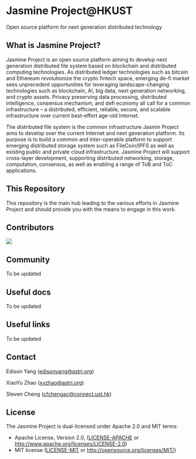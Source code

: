 # Jasmine Project@HKUST

Open source platform for next generation distributed technology

## What is Jasmine Project?

Jasmine Project is an open source platform aiming to develop next generation distributed file system based on blockchain and distributed computing technologies. As distributed ledger technologies such as bitcoin and Ethereum revolutionize the crypto fintech space, emerging de-fi market sees unprecedent opportunities for leveraging landscape-changing technologies such as blockchain, AI, big data, next generation networking, and crypto assets. Privacy preserving data processing, distributed intelligence, consensus mechanism, and defi economy all call for a common infrastructure – a distributed, efficient, reliable, secure, and scalable infrastructure over current best-effort age-old Internet.

The distributed file system is the common infrastructure Jasmin Project aims to develop over the current Internet and next generation platform. Its purpose is to build a common and inter-operable platform to support emerging distributed storage system such as FileCoin/IPFS as well as existing public and private cloud infrastructure. Jasmine Project will support cross-layer development, supporting distributed networking, storage, computation, consensus, as well as enabling a range of ToB and ToC applications.   

## This Repository

This repository is the main hub leading to the various efforts in Jasmine Project and should provide you with the means to engage in this work.

## Contributors
<a href="https://github.com/filecoin-jasmine/jasmine/graphs/contributors">
  <img src="https://contributors-img.web.app/image?repo=filecoin-jasmine/jasmine" />
</a>

## Community

To be updated

## Useful docs

To be updated

## Useful links

To be updated

## Contact
Edison Yang (edisonyang@astri.org)

XiaoYu Zhao (xyzhao@astri.org)

Steven Cheng (cfchengac@connect.ust.hk)

## License

The Jasmine Project is dual-licensed under Apache 2.0 and MIT terms:

- Apache License, Version 2.0, ([LICENSE-APACHE](https://github.com/filecoin-project/research/blob/master/LICENSE-APACHE) or http://www.apache.org/licenses/LICENSE-2.0)
- MIT license ([LICENSE-MIT](https://github.com/filecoin-project/research/blob/master/LICENSE-MIT) or http://opensource.org/licenses/MIT/)

